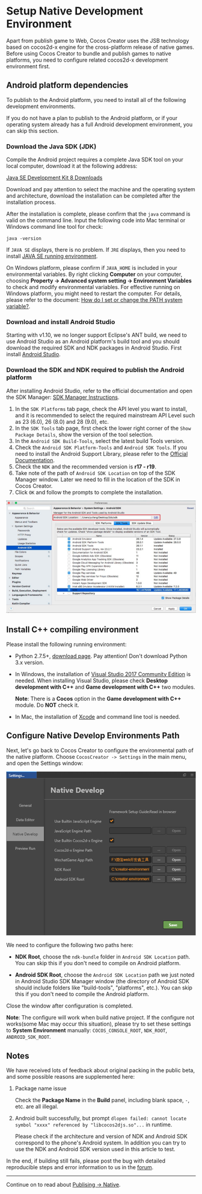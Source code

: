 # Setup Native Development Environment

Apart from publish game to Web, Cocos Creator uses the JSB technology based on cocos2d-x engine for the cross-platform release of native games. Before using Cocos Creator to bundle and publish games to native platforms, you need to configure related cocos2d-x development environment first.

## Android platform dependencies

To publish to the Android platform, you need to install all of the following development environments.

If you do not have a plan to publish to the Android platform, or if your operating system already has a full Android development environment, you can skip this section.

### Download the Java SDK (JDK)

Compile the Android project requires a complete Java SDK tool on your local computer, download it at the following address:

[Java SE Development Kit 8 Downloads](http://www.oracle.com/technetwork/java/javase/downloads/jdk8-downloads-2133151.html)

Download and pay attention to select the machine and the operating system and architecture, download the installation can be completed after the installation process.

After the installation is complete, please confirm that the `java` command is valid on the command line. Input the following code into Mac terminal or Windows command line tool for check:

```
java -version
```

If `JAVA SE` displays, there is no problem. If `JRE` displays, then you need to install [JAVA SE running environment](http://www.oracle.com/technetwork/java/javase/downloads/index.html).

On Windows platform, please confirm if `JAVA_HOME` is included in your environmental variables. By right clicking **Computer** on your computer, choosing **Property -> Advanced system setting -> Environment Variables** to check and modify environmental variables. For effective running on Windows platform, you might need to restart the computer. For details, please refer to the document: [How do I set or change the PATH system variable?](https://www.java.com/en/download/help/path.xml).

### Download and install Android Studio

Starting with v1.10, we no longer support Eclipse's ANT build, we need to use Android Studio as an Android platform's build tool and you should download the required SDK and NDK packages in Android Studio. First install [Android Studio](http://www.android-studio.org/).

### Download the SDK and NDK required to publish the Android platform

After installing Android Studio, refer to the official documentation and open the SDK Manager: [SDK Manager Instructions](https://developer.android.com/studio/intro/update.html#sdk-manager).

1. In the `SDK Platforms` tab page, check the API level you want to install, and it is recommended to select the required mainstream API Level such as 23 (6.0), 26 (8.0) and 28 (9.0), etc.
2. In the `SDK Tools` tab page, first check the lower right corner of the `Show Package Details`, show the version of the tool selection.
3. In the `Android SDK Build-Tools`, select the latest build Tools version.
4. Check the `Android SDK Platform-Tools` and `Android SDK Tools`. If you need to install the Android Support Library, please refer to the [Official Documentation](https://developer.android.com/topic/libraries/support-library/setup).
5. Check the `NDK` and the recommended version is **r17 - r19**.
6. Take note of the path of `Android SDK Location` on top of the SDK Manager window. Later we need to fill in the location of the SDK in Cocos Creator.
7. Click `OK` and follow the prompts to complete the installation.

![Sdk manager](setup-native-development/sdk-manager.jpg)

## Install C++ compiling environment

Please install the following running environment:

- Python 2.7.5+, [download page](https://www.python.org/downloads/). Pay attention! Don't download Python 3.x version.

- In Windows, the installation of [Visual Studio 2017 Community Edition](https://www.visualstudio.com/downloads/download-visual-studio-vs) is needed. When installing Visual Studio, please check **Desktop development with C++** and **Game development with C++** two modules.

  **Note**: There is a **Cocos** option in the **Game development with C++** module. Do **NOT** check it.

- In Mac, the installation of [Xcode](https://developer.apple.com/xcode/download/) and command line tool is needed.

## Configure Native Develop Environments Path

Next, let's go back to Cocos Creator to configure the environmental path of the native platform. Choose `CocosCreator -> Settings` in the main menu, and open the Settings window:

![preference](setup-native-development/preference.png)

We need to configure the following two paths here:

- **NDK Root**, choose the `ndk-bundle` folder in `Android SDK Location` path. You can skip this if you don't need to compile on Android platform.

- **Android SDK Root**, choose the `Android SDK Location` path we just noted in Android Studio SDK Manager window (the directory of Android SDK should include folders like "build-tools", "platforms", etc.). You can skip this if you don't need to compile the Android platform.

Close the window after configuration is completed.

**Note**: The configure will work when build native project. If the configure not works(some Mac may occur this situation), please try to set these settings to **System Environment** manually: `COCOS_CONSOLE_ROOT`, `NDK_ROOT`, `ANDROID_SDK_ROOT`.

## Notes

We have received lots of feedback about original packing in the public beta, and some possible reasons are supplemented here:

1. Package name issue

    Check the **Package Name** in the **Build** panel, including blank space, `-`, etc. are all illegal.

2. Android built successfully, but prompt `dlopen failed: cannot locate symbol "xxxx" referenced by "libcocos2djs.so"...` in runtime.

    Please check if the architecture and version of NDK and Android SDK correspond to the phone's Android system. In addition you can try to use the NDK and Android SDK version used in this article to test.

In the end, if building still fails, please post the bug with detailed reproducible steps and error information to us in the [forum](https://discuss.cocos2d-x.org/c/creator).

---

Continue on to read about [Publising -> Native](publish-native.md).
